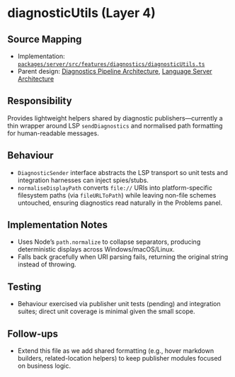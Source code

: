 # diagnosticUtils (Layer 4)

## Source Mapping
- Implementation: [`packages/server/src/features/diagnostics/diagnosticUtils.ts`](../../../packages/server/src/features/diagnostics/diagnosticUtils.ts)
- Parent design: [Diagnostics Pipeline Architecture](../../layer-3/diagnostics-pipeline.mdmd.md), [Language Server Architecture](../../layer-3/language-server-architecture.mdmd.md)

## Responsibility
Provides lightweight helpers shared by diagnostic publishers—currently a thin wrapper around LSP `sendDiagnostics` and normalised path formatting for human-readable messages.

## Behaviour
- `DiagnosticSender` interface abstracts the LSP transport so unit tests and integration harnesses can inject spies/stubs.
- `normaliseDisplayPath` converts `file://` URIs into platform-specific filesystem paths (via `fileURLToPath`) while leaving non-file schemes untouched, ensuring diagnostics read naturally in the Problems panel.

## Implementation Notes
- Uses Node’s `path.normalize` to collapse separators, producing deterministic displays across Windows/macOS/Linux.
- Falls back gracefully when URI parsing fails, returning the original string instead of throwing.

## Testing
- Behaviour exercised via publisher unit tests (pending) and integration suites; direct unit coverage is minimal given the small scope.

## Follow-ups
- Extend this file as we add shared formatting (e.g., hover markdown builders, related-location helpers) to keep publisher modules focused on business logic.
